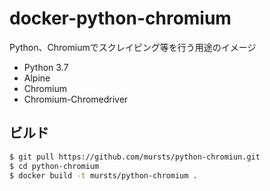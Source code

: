 # docker-python-chromium

Python、Chromiumでスクレイピング等を行う用途のイメージ

- Python 3.7
- Alpine
- Chromium
- Chromium-Chromedriver

## ビルド

```sh
$ git pull https://github.com/mursts/python-chromiun.git
$ cd python-chromium
$ docker build -t mursts/python-chromium .
```
